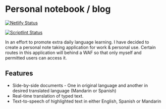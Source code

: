 # Personal notebook / blog

[![Netlify Status](https://api.netlify.com/api/v1/badges/681fa829-0010-4ec6-a5f8-a15560b67fb7/deploy-status)](https://app.netlify.com/sites/zachdonnelly-dev/deploys)

[![Scriptlint Status](https://img.shields.io/endpoint?url=https://scriptlint.peerigon.io/api/shield/scriptlint/latest)](https://scriptlint.peerigon.io/issues/scriptlint/latest)

In an effort to promote extra daily language learning. I have decided to create
a personal note taking application for work & personal use. Certain routes in this application will behind a WAF so that only
myself and permitted users can access it.

## Features

- Side-by-side documents - One in original language and another in desired
  translated language (Mandarin or Spanish)
- Real-time translation of typed text.
- Text-to-speech of highlighted text in either English, Spanish or Mandarin
